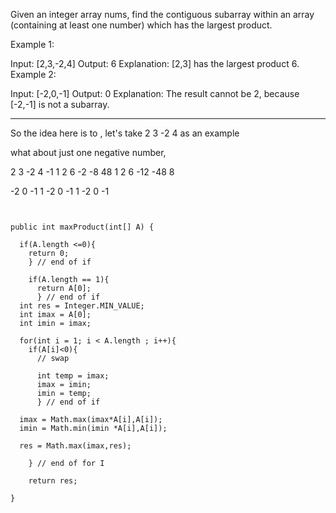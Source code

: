 Given an integer array nums, find the contiguous subarray within an array (containing at least one number) which has the largest product.

Example 1:

Input: [2,3,-2,4]
Output: 6
Explanation: [2,3] has the largest product 6.
Example 2:

Input: [-2,0,-1]
Output: 0
Explanation: The result cannot be 2, because [-2,-1] is not a subarray.

---

So the idea here is to ,
let's take 2 3 -2 4 as an example

what about just one negative number,

  2 3  -2 4   -1
1 2 6  -2 -8  48
1 2 6 -12 -48  8

  -2 0 -1
1 -2 0 -1
1 -2 0 -1



```


public int maxProduct(int[] A) {

  if(A.length <=0){
    return 0;
    } // end of if

    if(A.length == 1){
      return A[0];
      } // end of if
  int res = Integer.MIN_VALUE;
  int imax = A[0];
  int imin = imax;

  for(int i = 1; i < A.length ; i++){
    if(A[i]<0){
      // swap

      int temp = imax;
      imax = imin;
      imin = temp;
      } // end of if

  imax = Math.max(imax*A[i],A[i]);
  imin = Math.min(imin *A[i],A[i]);

  res = Math.max(imax,res);

    } // end of for I

    return res;

}


```
